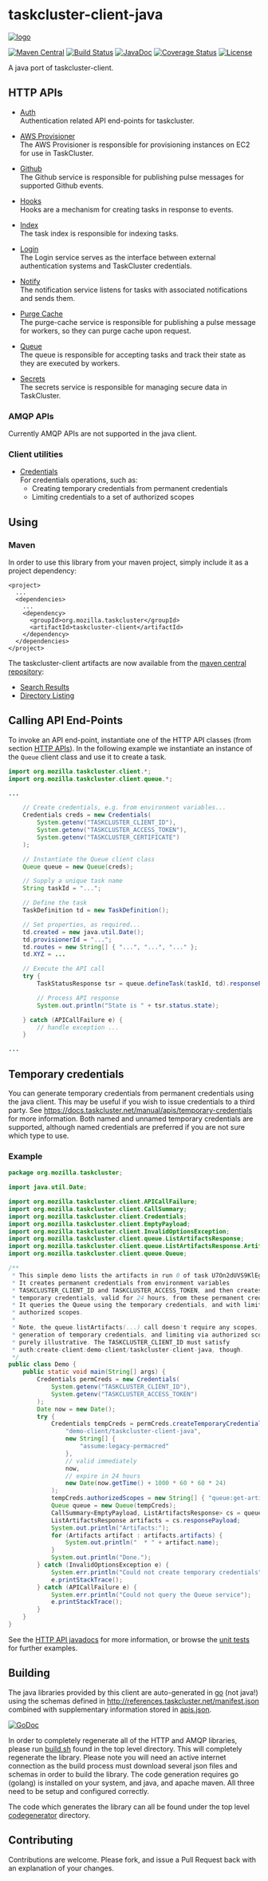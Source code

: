 # taskcluster-client-java

[![logo](https://tools.taskcluster.net/b2d854df0391f8b777f39a486ebbc868.png)](https://tools.taskcluster.net/b2d854df0391f8b777f39a486ebbc868.png)

[![Maven Central](https://maven-badges.herokuapp.com/maven-central/org.mozilla.taskcluster/taskcluster-client/badge.svg)](https://maven-badges.herokuapp.com/maven-central/org.mozilla.taskcluster/taskcluster-client/)
[![Build Status](https://travis-ci.org/taskcluster/taskcluster-client-java.svg?branch=master)](http://travis-ci.org/taskcluster/taskcluster-client-java)
[![JavaDoc](https://img.shields.io/badge/javadoc-reference-blue.svg)](http://taskcluster.github.io/taskcluster-client-java/apidocs)
[![Coverage Status](https://coveralls.io/repos/taskcluster/taskcluster-client-java/badge.svg?branch=master&service=github)](https://coveralls.io/github/taskcluster/taskcluster-client-java?branch=master)
[![License](https://img.shields.io/badge/license-MPL%202.0-orange.svg)](http://mozilla.org/MPL/2.0)

A java port of taskcluster-client.

## HTTP APIs

* [Auth](http://taskcluster.github.io/taskcluster-client-java/apidocs/org/mozilla/taskcluster/client/auth/Auth.html)  
  Authentication related API end-points for taskcluster.

* [AWS Provisioner](http://taskcluster.github.io/taskcluster-client-java/apidocs/org/mozilla/taskcluster/client/awsprovisioner/AwsProvisioner.html)  
  The AWS Provisioner is responsible for provisioning instances on EC2 for use in TaskCluster.

* [Github](http://taskcluster.github.io/taskcluster-client-java/apidocs/org/mozilla/taskcluster/client/github/Github.html)  
  The Github service is responsible for publishing pulse messages for supported Github events.

* [Hooks](http://taskcluster.github.io/taskcluster-client-java/apidocs/org/mozilla/taskcluster/client/hooks/Hooks.html)  
  Hooks are a mechanism for creating tasks in response to events.

* [Index](http://taskcluster.github.io/taskcluster-client-java/apidocs/org/mozilla/taskcluster/client/index/Index.html)  
  The task index is responsible for indexing tasks.

* [Login](http://taskcluster.github.io/taskcluster-client-java/apidocs/org/mozilla/taskcluster/client/login/Login.html)  
  The Login service serves as the interface between external authentication systems and TaskCluster credentials.

* [Notify](http://taskcluster.github.io/taskcluster-client-java/apidocs/org/mozilla/taskcluster/client/notify/Notify.html)  
  The notification service listens for tasks with associated notifications and sends them.

* [Purge Cache](http://taskcluster.github.io/taskcluster-client-java/apidocs/org/mozilla/taskcluster/client/purgecache/PurgeCache.html)  
  The purge-cache service is responsible for publishing a pulse message for workers, so they can purge cache upon request.

* [Queue](http://taskcluster.github.io/taskcluster-client-java/apidocs/org/mozilla/taskcluster/client/queue/Queue.html)  
  The queue is responsible for accepting tasks and track their state as they are executed by workers.

* [Secrets](http://taskcluster.github.io/taskcluster-client-java/apidocs/org/mozilla/taskcluster/client/secrets/Secrets.html)  
  The secrets service is responsible for managing secure data in TaskCluster.

### AMQP APIs

Currently AMQP APIs are not supported in the java client.

### Client utilities

* [Credentials](http://taskcluster.github.io/taskcluster-client-java/apidocs/org/mozilla/taskcluster/client/Credentials.html)  
  For credentials operations, such as:
    * Creating temporary credentials from permanent credentials
    * Limiting credentials to a set of authorized scopes

## Using

### Maven

In order to use this library from your maven project, simply include it as a project dependency:

```
<project>
  ...
  <dependencies>
    ...
    <dependency>
      <groupId>org.mozilla.taskcluster</groupId>
      <artifactId>taskcluster-client</artifactId>
    </dependency>
  </dependencies>
</project>
```

The taskcluster-client artifacts are now available from the [maven central repository](http://central.sonatype.org/):

* [Search Results](http://search.maven.org/#search|gav|1|g%3A%22org.mozilla.taskcluster%22%20AND%20a%3A%22taskcluster-client%22)
* [Directory Listing](https://repo1.maven.org/maven2/org/mozilla/taskcluster/taskcluster-client/)

## Calling API End-Points

To invoke an API end-point, instantiate one of the HTTP API classes (from
section [HTTP APIs](#http-apis)).  In the following example we instantiate an
instance of the `Queue` client class and use it to create a task.

```java
import org.mozilla.taskcluster.client.*;
import org.mozilla.taskcluster.client.queue.*;

...

	// Create credentials, e.g. from environment variables...
    Credentials creds = new Credentials(
        System.getenv("TASKCLUSTER_CLIENT_ID"),
        System.getenv("TASKCLUSTER_ACCESS_TOKEN"),
        System.getenv("TASKCLUSTER_CERTIFICATE")
    );

    // Instantiate the Queue client class
    Queue queue = new Queue(creds);

    // Supply a unique task name
    String taskId = "...";

    // Define the task
    TaskDefinition td = new TaskDefinition();

    // Set properties, as required...
    td.created = new java.util.Date();
    td.provisionerId = "...";
    td.routes = new String[] { "...", "...", "..." };
    td.XYZ = ...

    // Execute the API call
    try {
        TaskStatusResponse tsr = queue.defineTask(taskId, td).responsePayload;

        // Process API response
        System.out.println("State is " + tsr.status.state);

    } catch (APICallFailure e) {
        // handle exception ...
    }

...
```
## Temporary credentials

You can generate temporary credentials from permanent credentials using the
java client. This may be useful if you wish to issue credentials to a third
party. See https://docs.taskcluster.net/manual/apis/temporary-credentials for
more information. Both named and unnamed temporary credentials are supported,
although named credentials are preferred if you are not sure which type to use.

### Example

```java
package org.mozilla.taskcluster;

import java.util.Date;

import org.mozilla.taskcluster.client.APICallFailure;
import org.mozilla.taskcluster.client.CallSummary;
import org.mozilla.taskcluster.client.Credentials;
import org.mozilla.taskcluster.client.EmptyPayload;
import org.mozilla.taskcluster.client.InvalidOptionsException;
import org.mozilla.taskcluster.client.queue.ListArtifactsResponse;
import org.mozilla.taskcluster.client.queue.ListArtifactsResponse.Artifacts;
import org.mozilla.taskcluster.client.queue.Queue;

/**
 * This simple demo lists the artifacts in run 0 of task U7On2dUVS9KlEgw7LUaCMQ.
 * It creates permanent credentials from environment variables
 * TASKCLUSTER_CLIENT_ID and TASKCLUSTER_ACCESS_TOKEN, and then creates
 * temporary credentials, valid for 24 hours, from these permanent credentials.
 * It queries the Queue using the temporary credentials, and with limited
 * authorized scopes.
 *
 * Note, the queue.listArtifacts(...) call doesn't require any scopes, the
 * generation of temporary credentials, and limiting via authorized scopes is
 * purely illustrative. The TASKCLUSTER_CLIENT_ID must satisfy
 * auth:create-client:demo-client/taskcluster-client-java, though.
 */
public class Demo {
    public static void main(String[] args) {
        Credentials permCreds = new Credentials(
            System.getenv("TASKCLUSTER_CLIENT_ID"),
            System.getenv("TASKCLUSTER_ACCESS_TOKEN")
        );
        Date now = new Date();
        try {
            Credentials tempCreds = permCreds.createTemporaryCredentials(
                "demo-client/taskcluster-client-java",
                new String[] {
                    "assume:legacy-permacred"
                },
                // valid immediately
                now,
                // expire in 24 hours
                new Date(now.getTime() + 1000 * 60 * 60 * 24)
            );
            tempCreds.authorizedScopes = new String[] { "queue:get-artifact:private/build/*" };
            Queue queue = new Queue(tempCreds);
            CallSummary<EmptyPayload, ListArtifactsResponse> cs = queue.listArtifacts("U7On2dUVS9KlEgw7LUaCMQ", "0");
            ListArtifactsResponse artifacts = cs.responsePayload;
            System.out.println("Artifacts:");
            for (Artifacts artifact : artifacts.artifacts) {
                System.out.println("  * " + artifact.name);
            }
            System.out.println("Done.");
        } catch (InvalidOptionsException e) {
            System.err.println("Could not create temporary credentials");
            e.printStackTrace();
        } catch (APICallFailure e) {
            System.err.println("Could not query the Queue service");
            e.printStackTrace();
        }
    }
}
```

See the [HTTP API javadocs](#http-apis) for more information, or browse the [unit
tests](https://github.com/taskcluster/taskcluster-client-java/tree/master/src/test/java/org/mozilla/taskcluster)
for further examples.

## Building

The java libraries provided by this client are auto-generated in
[go](https://golang.org/) (not java!) using the schemas defined in
http://references.taskcluster.net/manifest.json combined with supplementary
information stored in
[apis.json](https://github.com/taskcluster/taskcluster-client-java/blob/master/codegenerator/model/apis.json).

[![GoDoc](https://godoc.org/github.com/taskcluster/taskcluster-client-java?status.svg)](https://godoc.org/github.com/taskcluster/taskcluster-client-java)

In order to completely regenerate all of the HTTP and AMQP libraries, please run
[build.sh](https://github.com/taskcluster/taskcluster-client-java/blob/master/build.sh)
found in the top level directory. This will completely regenerate the library.
Please note you will need an active internet connection as the build process
must download several json files and schemas in order to build the library. The
code generation requires go (golang) is installed on your system, and java, and
apache maven. All three need to be setup and configured correctly.

The code which generates the library can all be found under the top level
[codegenerator](https://github.com/taskcluster/taskcluster-client-java/tree/master/codegenerator)
directory.

## Contributing

Contributions are welcome. Please fork, and issue a Pull Request back with an
explanation of your changes.
